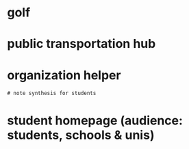 # golf
# public transportation hub
# organization helper
    # note synthesis for students
# student homepage (audience: students, schools & unis)

